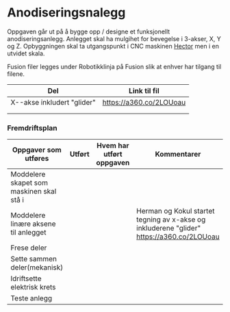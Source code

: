 # Anodiseringsnalegg

Oppgaven går ut på å bygge opp / designe et funksjonellt anodiseringsanlegg. Anlegget skal ha mulgihet for bevegelse i 3-akser, X, Y og Z. Opbyggningen skal ta utgangspunkt i CNC maskinen [Hector](https://github.com/fellesverkstedet/fabricatable-machines/tree/master/hector-medium-format-cnc) men i en utvidet skala.

Fusion filer legges under Robotikklinja på Fusion slik at enhver har tilgang til filene.

| Del | Link til fil |   
|----------|--------|
| X--akse inkludert "glider" | https://a360.co/2LOUoau | 
|   |   |
|   |   |

### Fremdriftsplan 

| Oppgaver som utføres | Utført | Hvem har utført oppgaven | Kommentarer |  
|----------|--------|-------- |-------|
| Moddelere skapet som maskinen skal stå i |        |     
| Moddelere linære aksene til anlegget       |     |  |  Herman og Kokul startet tegning av x-akse og inkluderene "glider" https://a360.co/2LOUoau | 
| Frese deler       |        |   |
| Sette sammen deler(mekanisk)      |        | |
| Idriftsette elektrisk krets       |        | |
| Teste anlegg     |        | |||
